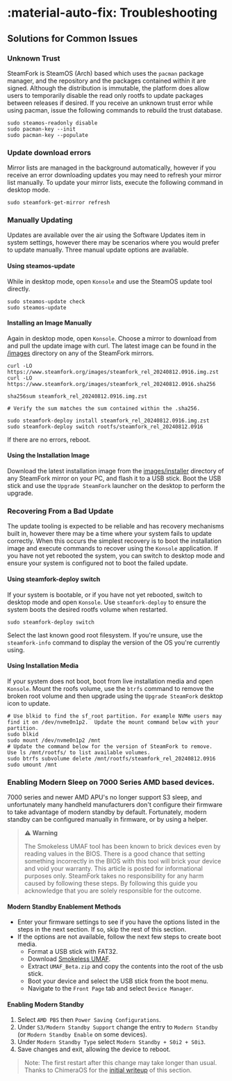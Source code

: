 # :material-auto-fix: Troubleshooting

## Solutions for Common Issues

### Unknown Trust

SteamFork is SteamOS (Arch) based which uses the `pacman` package manager, and the repository and the packages contained within it are signed.  Although the distribution is immutable, the platform does allow users to temporarily disable the read only rootfs to update packages between releases if desired.  If you receive an unknown trust error while using pacman, issue the following commands to rebuild the trust database.

```
sudo steamos-readonly disable
sudo pacman-key --init
sudo pacman-key --populate
```

### Update download errors

Mirror lists are managed in the background automatically, however if you receive an error downloading updates you may need to refresh your mirror list manually.  To update your mirror lists, execute the following command in desktop mode.

```
sudo steamfork-get-mirror refresh
```

### Manually Updating

Updates are available over the air using the Software Updates item in system settings, however there may be scenarios where you would prefer to update manually.  Three manual update options are available.

#### Using steamos-update

While in desktop mode, open `Konsole` and use the SteamOS update tool directly.

```
sudo steamos-update check
sudo steamos-update
```

#### Installing an Image Manually

Again in desktop mode, open `Konsole`.  Choose a mirror to download from and pull the update image with curl. The latest image can be found in the [/images](https://www.steamfork.org/images/) directory on any of the SteamFork mirrors.


```
curl -LO https://www.steamfork.org/images/steamfork_rel_20240812.0916.img.zst
curl -LO https://www.steamfork.org/images/steamfork_rel_20240812.0916.sha256

sha256sum steamfork_rel_20240812.0916.img.zst

# Verify the sum matches the sum contained within the .sha256.

sudo steamfork-deploy install steamfork_rel_20240812.0916.img.zst
sudo steamfork-deploy switch rootfs/steamfork_rel_20240812.0916
```

If there are no errors, reboot.

#### Using the Installation Image

Download the latest installation image from the [images/installer](https://www.steamfork.org/images/installer/) directory of any SteamFork mirror on your PC, and flash it to a USB stick.  Boot the USB stick and use the `Upgrade SteamFork` launcher on the desktop to perform the upgrade.

### Recovering From a Bad Update

The update tooling is expected to be reliable and has recovery mechanisms built in, however there may be a time where your system fails to update correctly.  When this occurs the simplest recovery is to boot the installation image and execute commands to recover using the `Konsole` application.  If you have not yet rebooted the system, you can switch to desktop mode and ensure your system is configured not to boot the failed update.

#### Using steamfork-deploy switch

If your system is bootable, or if you have not yet rebooted, switch to desktop mode and open `Konsole`.  Use `steamfork-deploy` to ensure the system boots the desired rootfs volume when restarted.

```
sudo steamfork-deploy switch
```

Select the last known good root filesystem.  If you're unsure, use the `steamfork-info` command to display the version of the OS you're currently using.

#### Using Installation Media

If your system does not boot, boot from live installation media and open `Konsole`.  Mount the roofs volume, use the `btrfs` command to remove the broken root volume and then upgrade using the `Upgrade SteamFork` desktop icon to update.

```
# Use blkid to find the sf_root partition. For example NVMe users may find it on /dev/nvme0n1p2.  Update the mount command below with your partition.
sudo blkid
sudo mount /dev/nvme0n1p2 /mnt
# Update the command below for the version of SteamFork to remove.  Use ls /mnt/rootfs/ to list available volumes.
sudo btrfs subvolume delete /mnt/rootfs/steamfork_rel_20240812.0916
sudo umount /mnt
```

### Enabling Modern Sleep on 7000 Series AMD based devices.

7000 series and newer AMD APU's no longer support S3 sleep, and unfortunately many handheld manufacturers don't configure their firmware to take advantage of modern standby by default.  Fortunately, modern standby can be configured manually in firmware, or by using a helper.

> :warning: **Warning**
>
> The Smokeless UMAF tool has been known to brick devices even by reading values in the BIOS. There is a good chance that setting something incorrectly in the BIOS with this tool will brick your device and void your warranty. This article is posted for informational purposes only.  SteamFork takes no responsibility for any harm caused by following these steps. By following this guide you acknowledge that you are solely responsible for the outcome.

#### Modern Standby Enablement Methods
* Enter your firmware settings to see if you have the options listed in the steps in the next section.  If so, skip the rest of this section.
* If the options are not available, follow the next few steps to create boot media.
  * Format a USB stick with FAT32.
  * Download [Smokeless UMAF](https://github.com/DavidS95/Smokeless_UMAF/raw/main/UMAF_BETA.zip).
  * Extract `UMAF_Beta.zip` and copy the contents into the root of the usb stick.
  * Boot your device and select the USB stick from the boot menu.
  * Navigate to the `Front Page` tab and select `Device Manager`.

#### Enabling Modern Standby
1. Select `AMD PBS` then `Power Saving Configurations`.
2. Under `S3/Modern Standby Support` change the entry to `Modern Standby` (or `Modern Standby Enable` on some devices).
3. Under `Modern Standby Type` select `Modern Standby + S0i2 + S0i3`.
4. Save changes and exit, allowing the device to reboot.

> Note: The first restart after this change may take longer than usual.  Thanks to ChimeraOS for the [initial writeup](https://github.com/ChimeraOS/chimeraos/wiki/Community-Guides#enabling-modern-sleep-on-7000-series-amd-hardware) of this section.

